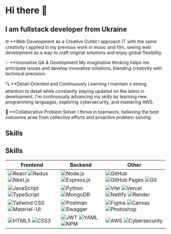 # Hi there 👋

## I am fullstack developer from Ukraine

🌐 **Web Development as a Creative Outlet
I approach IT with the same creativity I applied in my previous work in music and film, seeing web development as a way to craft original solutions and enjoy global flexibility.

💡 **Innovative QA & Development
My imaginative thinking helps me anticipate issues and develop innovative solutions, blending creativity with technical precision.

🔍 **Detail-Oriented and Continuously Learning
I maintain a strong attention to detail while constantly staying updated on the latest in development. I'm continuously advancing my skills by learning new programming languages, exploring cybersecurity, and mastering AWS.

🤝 **Collaborative Problem Solver
I thrive in teamwork, believing the best outcomes arise from collective efforts and proactive problem-solving.

## Skills

## Skills

| **Frontend**                                                                                                    | **Backend**                                                                                               | **Other**                                                                                                 |
|----------------------------------------------------------------------------------------------------------------|-----------------------------------------------------------------------------------------------------------|-----------------------------------------------------------------------------------------------------------|
| ![React](https://img.shields.io/badge/React-61DAFB?style=for-the-badge&logo=react&logoColor=black) ![Redux](https://img.shields.io/badge/Redux-764ABC?style=for-the-badge&logo=redux&logoColor=white) ![Next.js](https://img.shields.io/badge/Next.js-000000?style=for-the-badge&logo=next.js&logoColor=white) | ![Node.js](https://img.shields.io/badge/Node.js-339933?style=for-the-badge&logo=node.js&logoColor=white) ![Express.js](https://img.shields.io/badge/Express.js-000000?style=for-the-badge&logo=express&logoColor=white) | ![GitHub](https://img.shields.io/badge/GitHub-181717?style=for-the-badge&logo=github&logoColor=white) ![GitHub Pages](https://img.shields.io/badge/GitHub%20Pages-ffffff?style=for-the-badge&logo=github&logoColor=black) ![Git](https://img.shields.io/badge/Git-F05032?style=for-the-badge&logo=git&logoColor=white) |
| ![JavaScript](https://img.shields.io/badge/JavaScript-F7DF1C?style=for-the-badge&logo=javascript&logoColor=white) ![TypeScript](https://img.shields.io/badge/TypeScript-3178C6?style=for-the-badge&logo=typescript&logoColor=white) | ![Python](https://img.shields.io/badge/Python-3776AB?style=for-the-badge&logo=python&logoColor=white) ![MongoDB](https://img.shields.io/badge/MongoDB-47A248?style=for-the-badge&logo=mongodb&logoColor=white) | ![Vite](https://img.shields.io/badge/Vite-646CFF?style=for-the-badge&logo=vite&logoColor=white) ![Vercel](https://img.shields.io/badge/Vercel-000000?style=for-the-badge&logo=vercel&logoColor=white) ![Netlify](https://img.shields.io/badge/Netlify-00C7B7?style=for-the-badge&logo=netlify&logoColor=white) ![Render](https://img.shields.io/badge/Render-0F0F0F?style=for-the-badge&logo=render&logoColor=white) |
| ![Tailwind CSS](https://img.shields.io/badge/Tailwind%20CSS-38B2AC?style=for-the-badge&logo=tailwind-css&logoColor=white) ![Material-UI](https://img.shields.io/badge/Material--UI-0081CB?style=for-the-badge&logo=mui&logoColor=white) | ![Postman](https://img.shields.io/badge/Postman-FBAF00?style=for-the-badge&logo=postman&logoColor=white) ![Swagger](https://img.shields.io/badge/Swagger-85EA2D?style=for-the-badge&logo=swagger&logoColor=black) | ![Figma](https://img.shields.io/badge/Figma-F24E1E?style=for-the-badge&logo=figma&logoColor=white) ![Canvas](https://img.shields.io/badge/Canvas-000000?style=for-the-badge&logo=canvas&logoColor=white) ![Photoshop](https://img.shields.io/badge/Photoshop-31A8FF?style=for-the-badge&logo=adobe-photoshop&logoColor=white) |
| ![HTML5](https://img.shields.io/badge/HTML5-E34F26?style=for-the-badge&logo=html5&logoColor=white) ![CSS3](https://img.shields.io/badge/CSS3-1572B6?style=for-the-badge&logo=css3&logoColor=white) | ![JWT](https://img.shields.io/badge/JWT-000000?style=for-the-badge&logo=json-web-tokens&logoColor=white) ![YAML](https://img.shields.io/badge/YAML-00B2A9?style=for-the-badge&logo=yaml&logoColor=white) ![NPM](https://img.shields.io/badge/NPM-CB3837?style=for-the-badge&logo=npm&logoColor=white) | ![AWS](https://img.shields.io/badge/AWS-232F3E?style=for-the-badge&logo=amazon-aws&logoColor=white) ![Cybersecurity](https://img.shields.io/badge/Cybersecurity-000000?style=for-the-badge&logo=security&logoColor=white) |



<!--
**DaryPet/DaryPet** is a ✨ _special_ ✨ repository because its `README.md` (this file) appears on your GitHub profile.

Here are some ideas to get you started:

- 🔭 I’m currently working on ...
- 🌱 I’m currently learning ...
- 👯 I’m looking to collaborate on ...
- 🤔 I’m looking for help with ...
- 💬 Ask me about ...
- 📫 How to reach me: ...
- 😄 Pronouns: ...
- ⚡ Fun fact: ...
-->
